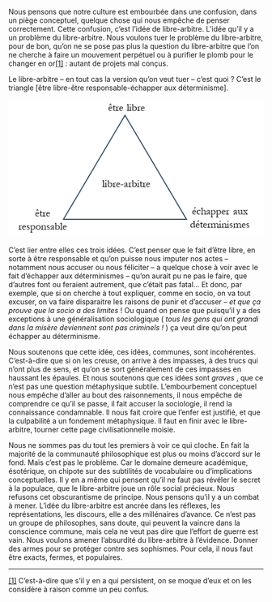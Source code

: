 Nous pensons que notre culture est embourbée dans une confusion, dans un piège conceptuel, quelque chose qui nous empêche de penser correctement. Cette confusion, c’est l’idée de libre-arbitre. L’idée qu’il y a un problème du libre-arbitre. Nous voulons tuer le problème du libre-arbitre, pour de bon, qu’on ne se pose pas plus la question du libre-arbitre que l’on ne cherche à faire un mouvement perpétuel ou à purifier le plomb pour le changer en or[[1]](#_ftn1) : autant de projets mal conçus.

Le libre-arbitre – en tout cas la version qu’on veut tuer – c’est quoi ? C’est le triangle [être libre-être responsable-échapper aux déterminisme].

![image info](../blog/pictures/triangle.png)

C’est lier entre elles ces trois idées. C’est penser que le fait d’être libre, en sorte à être responsable et qu’on puisse nous imputer nos actes – notamment nous accuser ou nous féliciter – a quelque chose à voir avec le fait d’échapper aux déterminismes – qu’on aurait pu ne pas le faire, que d’autres font ou feraient autrement, que c’était pas fatal… Et donc, par exemple, que si on cherche à tout expliquer, comme en socio, on va tout excuser, on va faire disparaitre les raisons de punir et d’accuser – *et que ça prouve que la socio a des limites* ! Ou quand on pense que puisqu’il y a des exceptions à une généralisation sociologique ( *tous les gens qui ont grandi dans la misère deviennent sont pas criminels !* ) ça veut dire qu’on peut échapper au déterminisme.

Nous soutenons que cette idée, ces idées, communes, sont incohérentes. C’est-à-dire que si on les creuse, on arrive à des impasses, à des trucs qui n’ont plus de sens, et qu’on se sort généralement de ces impasses en haussant les épaules. Et nous soutenons que ces idées sont  *graves* , que ce n’est pas une question métaphysique subtile. L’embourbement conceptuel nous empêche d’aller au bout des raisonnements, il nous empêche de comprendre ce qu’il se passe, il fait accuser la sociologie, il rend la connaissance condamnable. Il nous fait croire que l’enfer est justifié, et que la culpabilité a un fondement métaphysique. Il faut en finir avec le libre-arbitre, tourner cette page civilisationnelle moisie.

Nous ne sommes pas du tout les premiers à voir ce qui cloche. En fait la majorité de la communauté philosophique est plus ou moins d’accord sur le fond. Mais c’est pas le problème. Car le domaine demeure académique, ésotérique, on chipote sur des subtilités de vocabulaire ou d’implications conceptuelles. Il y en a même qui pensent qu’il ne faut pas révéler le secret à la populace, que le libre-arbitre joue un rôle social précieux. Nous refusons cet obscurantisme de principe. Nous pensons qu’il y a un combat à mener. L’idée du libre-arbitre est ancrée dans les réflexes, les représentations, les discours, elle a des millénaires d’avance. Ce n’est pas un groupe de philosophes, sans doute, qui peuvent la vaincre dans la conscience commune, mais cela ne veut pas dire que l’effort de guerre est vain. Nous voulons amener l’absurdité du libre-arbitre à l’évidence. Donner des armes pour se protéger contre ses sophismes. Pour cela, il nous faut être exacts, fermes, et populaires.

---

[[1]](#_ftnref1) C’est-à-dire que s’il y en a qui persistent, on se moque d’eux et on les considère à raison comme un peu confus.
